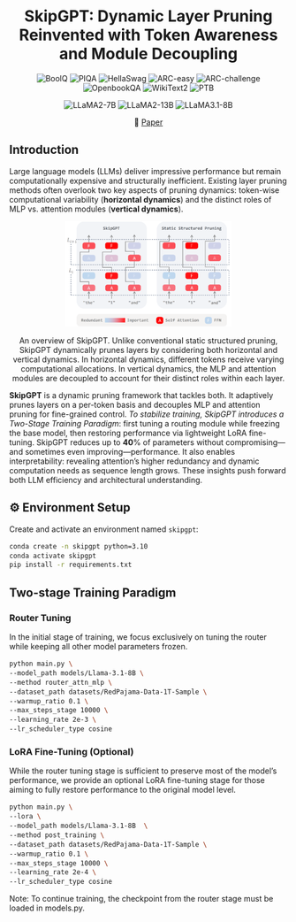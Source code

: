 <div align="center">

# SkipGPT: Dynamic Layer Pruning Reinvented with Token Awareness and Module Decoupling

![BoolQ](https://img.shields.io/badge/Dataset-BoolQ-blue)
![PIQA](https://img.shields.io/badge/Dataset-PIQA-blue)
![HellaSwag](https://img.shields.io/badge/Dataset-HellaSwag-blue)
![ARC-easy ](https://img.shields.io/badge/Dataset-ARC--easy-blue)
![ARC-challenge](https://img.shields.io/badge/Dataset-ARC--challenge-blue)
![OpenbookQA](https://img.shields.io/badge/Dataset-OpenbookQA-blue)
![WikiText2](https://img.shields.io/badge/Dataset-WikiText2-blue)
![PTB](https://img.shields.io/badge/Dataset-PTB-blue)

![LLaMA2-7B](https://img.shields.io/badge/Model-LLaMA2--7B-21C2A4)
![LLaMA2-13B](https://img.shields.io/badge/Model-LLaMA2--13B-21C2A4)
![LLaMA3.1-8B](https://img.shields.io/badge/Model-LLaMA3.1--8B-21C2A4)

📰 [Paper](https://arxiv.org/pdf/2506.04179)

</div>

## Introduction
Large language models (LLMs) deliver impressive performance but remain computationally expensive and structurally inefficient. Existing layer pruning methods often overlook two key aspects of pruning dynamics: token-wise computational variability (**horizontal dynamics**) and the distinct roles of MLP vs. attention modules (**vertical dynamics**).

<p align="center">
  <img src="image/introduction.png" width="60%" />
  <p align="center">An overview of SkipGPT. Unlike conventional static structured pruning, SkipGPT dynamically prunes layers by considering both horizontal and vertical dynamics. In horizontal dynamics, different tokens receive varying computational allocations. In vertical dynamics, the MLP and attention modules are decoupled to account for their distinct roles within each layer.</p>
</p>

**SkipGPT** is a dynamic pruning framework that tackles both. It adaptively prunes layers on a per-token basis and decouples MLP and attention pruning for fine-grained control. _To stabilize training, SkipGPT introduces a Two-Stage Training Paradigm_: first tuning a routing module while freezing the base model, then restoring performance via lightweight LoRA fine-tuning.
SkipGPT reduces up to **40**% of parameters without compromising—and sometimes even improving—performance. It also enables interpretability: revealing attention’s higher redundancy and dynamic computation needs as sequence length grows. These insights push forward both LLM efficiency and architectural understanding.


## ⚙️ Environment Setup

Create and activate an environment named `skipgpt`:

```bash
conda create -n skipgpt python=3.10
conda activate skipgpt
pip install -r requirements.txt
```

## Two-stage Training Paradigm
### Router Tuning
In the initial stage of training, we focus exclusively on tuning the router while keeping all other model parameters frozen.
```bash
python main.py \
--model_path models/Llama-3.1-8B \
--method router_attn_mlp \
--dataset_path datasets/RedPajama-Data-1T-Sample \
--warmup_ratio 0.1 \
--max_steps_stage 10000 \
--learning_rate 2e-3 \
--lr_scheduler_type cosine
```
### LoRA Fine-Tuning (Optional)
While the router tuning stage is sufficient to preserve most of the model’s performance, we provide an optional LoRA fine-tuning stage for those aiming to fully restore performance to the original model level.
```bash
python main.py \
--lora \
--model_path models/Llama-3.1-8B  \
--method post_training \
--dataset_path datasets/RedPajama-Data-1T-Sample \
--warmup_ratio 0.1 \
--max_steps_stage 10000 \
--learning_rate 2e-4 \
--lr_scheduler_type cosine
```
Note: To continue training, the checkpoint from the router stage must be loaded in models.py.


